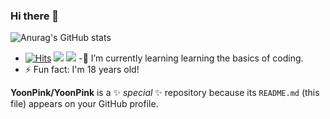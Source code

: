 ### Hi there 👋
![Anurag's GitHub stats](https://github-readme-stats.vercel.app/api?username=YoonPink&show_icons=true&theme=jolly)
- [![Hits](https://hits.seeyoufarm.com/api/count/incr/badge.svg?url=https%3A%2F%2Fgithub.com%2FYoonPink&count_bg=%23FFDDFF&title_bg=%23555555&icon=&icon_color=%23FFA0FF&title=hits&edge_flat=false)](https://hits.seeyoufarm.com)
![](https://img.shields.io/github/followers/YoonPink?color=ffddff&style=social)
![](https://img.shields.io/badge/-Archisketch-ffddff?style=flat&logo=&link=)
-🌱 I’m currently learning learning the basics of coding.
- ⚡ Fun fact: I'm 18 years old!

**YoonPink/YoonPink** is a ✨ _special_ ✨ repository because its `README.md` (this file) appears on your GitHub profile.
